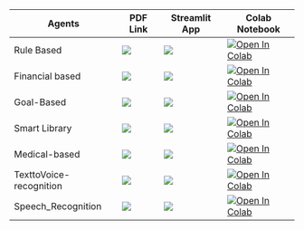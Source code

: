| Agents                  | PDF Link                                                                                                                                     | Streamlit App                                                                                      | Colab Notebook                                                                                                                                                                   |
|-------------------------|----------------------------------------------------------------------------------------------------------------------------------------------|----------------------------------------------------------------------------------------------------|----------------------------------------------------------------------------------------------------------------------------------------------------------------------------------|
| Rule Based              | <a href="PDF_LINK_HERE" target="_parent"><img src="https://img.shields.io/badge/Open in PDF-%23FF0000.svg?style=flat-square&logo=adobe&logoColor=white"/></a> | <a href="STREAMLIT_LINK_HERE" target="_parent"><img src="https://static.streamlit.io/badges/streamlit_badge_black_white.svg"/></a> | <a href="https://colab.research.google.com/drive/193cmxtBXaFStfLhzf2wfCsMvLi0ljGii#scrollTo=nUUxfKFbfzfU" target="_parent"><img src="https://colab.research.google.com/assets/colab-badge.svg" alt="Open In Colab"/></a> |
| Financial based         | <a href="PDF_LINK_HERE" target="_parent"><img src="https://img.shields.io/badge/Open in PDF-%23FF0000.svg?style=flat-square&logo=adobe&logoColor=white"/></a> | <a href="STREAMLIT_LINK_HERE" target="_parent"><img src="https://static.streamlit.io/badges/streamlit_badge_black_white.svg"/></a> | <a href="https://colab.research.google.com/drive/1tiy1s1ABd_3N1QGq3oG0r3hDt9a6lkuZ#scrollTo=AIvwjNNhh85l" target="_parent"><img src="https://colab.research.google.com/assets/colab-badge.svg" alt="Open In Colab"/></a> |
| Goal-Based              | <a href="PDF_LINK_HERE" target="_parent"><img src="https://img.shields.io/badge/Open in PDF-%23FF0000.svg?style=flat-square&logo=adobe&logoColor=white"/></a> | <a href="STREAMLIT_LINK_HERE" target="_parent"><img src="https://static.streamlit.io/badges/streamlit_badge_black_white.svg"/></a> | <a href="https://colab.research.google.com/drive/1IA5Ptuwcp5qomW4XXpi_Z9M7TS-gjFVx#scrollTo=wldXgFqfiyP3" target="_parent"><img src="https://colab.research.google.com/assets/colab-badge.svg" alt="Open In Colab"/></a> |
| Smart Library           | <a href="PDF_LINK_HERE" target="_parent"><img src="https://img.shields.io/badge/Open in PDF-%23FF0000.svg?style=flat-square&logo=adobe&logoColor=white"/></a> | <a href="STREAMLIT_LINK_HERE" target="_parent"><img src="https://static.streamlit.io/badges/streamlit_badge_black_white.svg"/></a> | <a href="https://colab.research.google.com/drive/1xOEfBJ6bbeMp2h5DnjbtPUe74dhWPaIS#scrollTo=fAZbA3DZhC8k" target="_parent"><img src="https://colab.research.google.com/assets/colab-badge.svg" alt="Open In Colab"/></a> |
| Medical-based           | <a href="PDF_LINK_HERE" target="_parent"><img src="https://img.shields.io/badge/Open in PDF-%23FF0000.svg?style=flat-square&logo=adobe&logoColor=white"/></a> | <a href="STREAMLIT_LINK_HERE" target="_parent"><img src="https://static.streamlit.io/badges/streamlit_badge_black_white.svg"/></a> | <a href="https://colab.research.google.com/drive/1ezgmlBqP7PlJY_sGB_rdczrsrUxJz7sn#scrollTo=PSi2QBlarlWM" target="_parent"><img src="https://colab.research.google.com/assets/colab-badge.svg" alt="Open In Colab"/></a> |
| TexttoVoice-recognition | <a href="PDF_LINK_HERE" target="_parent"><img src="https://img.shields.io/badge/Open in PDF-%23FF0000.svg?style=flat-square&logo=adobe&logoColor=white"/></a> | <a href="STREAMLIT_LINK_HERE" target="_parent"><img src="https://static.streamlit.io/badges/streamlit_badge_black_white.svg"/></a> | <a href="https://colab.research.google.com/drive/1cMGvIdvpx_DzPZCJpn3ww_H4hlM5fkiO#scrollTo=PEkoGmKdtewJ" target="_parent"><img src="https://colab.research.google.com/assets/colab-badge.svg" alt="Open In Colab"/></a> |
| Speech_Recognition      | <a href="PDF_LINK_HERE" target="_parent"><img src="https://img.shields.io/badge/Open in PDF-%23FF0000.svg?style=flat-square&logo=adobe&logoColor=white"/></a> | <a href="STREAMLIT_LINK_HERE" target="_parent"><img src="https://static.streamlit.io/badges/streamlit_badge_black_white.svg"/></a> | <a href="https://colab.research.google.com/drive/1A9YYSG9efNHpdAGfed37LmkM6-5uQFZb#scrollTo=B8kY7fylvMJ1" target="_parent"><img src="https://colab.research.google.com/assets/colab-badge.svg" alt="Open In Colab"/></a> |
